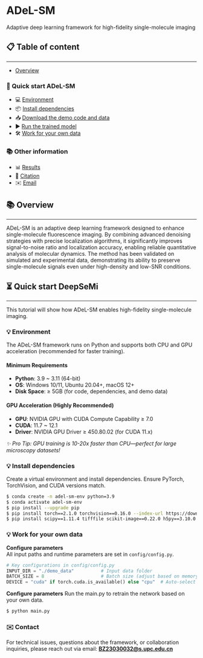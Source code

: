 # ADeL-SM
Adaptive deep learning framework for high-fidelity single-molecule imaging

## 📋 Table of content
---
- [Overview](#overview)

### 🚀 Quick start ADeL-SM
  - 💻 [Environment](#environment)
  - 📦 [Install dependencies](#install-dependencies)
  - 📥 [Download the demo code and data](#download-the-demo-code-and-data)
  - ▶️ [Run the trained model](#run-the-trained-model)
  - 🛠️ [Work for your own data](#work-for-your-own-data)

### 📚 Other information
  - 📊 [Results](#results)
  - 📄 [Citation](#citation)
  - ✉️ [Email](#email)

## 📚 Overview
---
ADeL-SM is an adaptive deep learning framework designed to enhance single-molecule fluorescence imaging. By combining advanced denoising strategies with precise localization algorithms, it significantly improves signal-to-noise ratio and localization accuracy, enabling reliable quantitative analysis of molecular dynamics. The method has been validated on simulated and experimental data, demonstrating its ability to preserve single-molecule signals even under high-density and low-SNR conditions.


## ⏳ Quick start DeepSeMi
---
This tutorial will show how ADeL-SM enables high-fidelity single-molecule imaging.

### 💡 Environment
The ADeL-SM framework runs on Python and supports both CPU and GPU acceleration (recommended for faster training).

#### Minimum Requirements
- **Python**: 3.9 ~ 3.11 (64-bit)  
- **OS**: Windows 10/11, Ubuntu 20.04+, macOS 12+  
- **Disk Space**: ≥ 5GB (for code, dependencies, and demo data)  

#### GPU Acceleration (Highly Recommended)
- **GPU**: NVIDIA GPU with CUDA Compute Capability ≥ 7.0  
- **CUDA**: 11.7 ~ 12.1  
- **Driver**: NVIDIA GPU Driver ≥ 450.80.02 (for CUDA 11.x)  

*✨ Pro Tip: GPU training is 10-20x faster than CPU—perfect for large microscopy datasets!*

### 💡 Install dependencies
Create a virtual environment and install dependencies. Ensure PyTorch, TorchVision, and CUDA versions match.

```bash
$ conda create -n adel-sm-env python=3.9
$ conda activate adel-sm-env
$ pip install --upgrade pip
$ pip install torch==2.1.0 torchvision==0.16.0 --index-url https://download.pytorch.org/whl/cu118  # Use appropriate CUDA version
$ pip install scipy==1.11.4 tifffile scikit-image==0.22.0 h5py==3.10.0 opencv-python==4.9.0.80
```

### 💡 Work for your own data
   **Configure parameters**  
   All input paths and runtime parameters are set in `config/config.py`.  
   ```python
   # Key configurations in config/config.py
   INPUT_DIR = "./demo_data"          # Input data folder
   BATCH_SIZE = 8                     # Batch size (adjust based on memory)
   DEVICE = "cuda" if torch.cuda.is_available() else "cpu"  # Auto-select device (GPU/CPU)
   ```
  **Configure parameters**
   Run the main.py to retrain the network based on your own data. 
   ```bash
   $ python main.py
```
### ✉️ Contact
For technical issues, questions about the framework, or collaboration inquiries, please reach out via email:  **BZ23030032@s.upc.edu.cn**  






